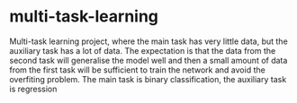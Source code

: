 # multi-task-learning
Multi-task learning project, where the main task has very little data, but the auxiliary task has a lot of data. The expectation is that the data from the second task will generalise the model well and then a small amount of data from the first task will be sufficient to train the network and avoid the overfiting problem. The main task is binary classification, the auxiliary task is regression
